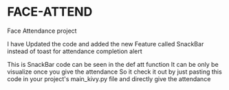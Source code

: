 # FACE-ATTEND
Face Attendance project

I have Updated the code  and added the new Feature called SnackBar instead of toast for attendance completion alert

This is SnackBar code can be seen in the def att function
It can be only be visualize once you give the attendance 
So it check it out by just pasting this code in your project's main_kivy.py file and directly give the attendance 
